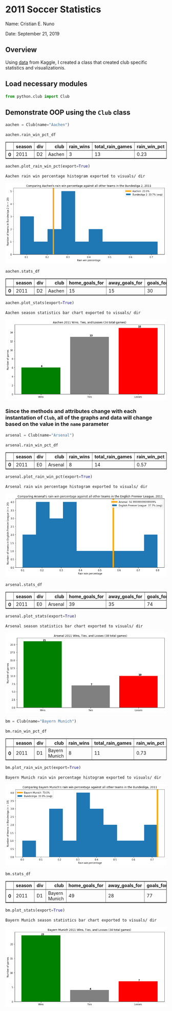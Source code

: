 
# 2011 Soccer Statistics

Name: Cristian E. Nuno

Date: September 21, 2019

## Overview

Using [data](https://www.kaggle.com/laudanum/footballdelphi) from Kaggle, I created a class that created club specific statistics and visualizationis.

## Load necessary modules


```python
from python.club import Club
```

## Demonstrate OOP using the `Club` class


```python
aachen = Club(name="Aachen")
```


```python
aachen.rain_win_pct_df
```




<div>
<style scoped>
    .dataframe tbody tr th:only-of-type {
        vertical-align: middle;
    }

    .dataframe tbody tr th {
        vertical-align: top;
    }

    .dataframe thead th {
        text-align: right;
    }
</style>
<table border="1" class="dataframe">
  <thead>
    <tr style="text-align: right;">
      <th></th>
      <th>season</th>
      <th>div</th>
      <th>club</th>
      <th>rain_wins</th>
      <th>total_rain_games</th>
      <th>rain_win_pct</th>
    </tr>
  </thead>
  <tbody>
    <tr>
      <th>0</th>
      <td>2011</td>
      <td>D2</td>
      <td>Aachen</td>
      <td>3</td>
      <td>13</td>
      <td>0.23</td>
    </tr>
  </tbody>
</table>
</div>




```python
aachen.plot_rain_win_pct(export=True)
```

    Aachen rain win percentage histogram exported to visuals/ dir



![png](2011_soccer_statistics_files/2011_soccer_statistics_6_1.png)



```python
aachen.stats_df
```




<div>
<style scoped>
    .dataframe tbody tr th:only-of-type {
        vertical-align: middle;
    }

    .dataframe tbody tr th {
        vertical-align: top;
    }

    .dataframe thead th {
        text-align: right;
    }
</style>
<table border="1" class="dataframe">
  <thead>
    <tr style="text-align: right;">
      <th></th>
      <th>season</th>
      <th>div</th>
      <th>club</th>
      <th>home_goals_for</th>
      <th>away_goals_for</th>
      <th>goals_for</th>
      <th>home_goals_against</th>
      <th>away_goals_against</th>
      <th>goals_against</th>
      <th>wins</th>
      <th>losses</th>
      <th>ties</th>
      <th>total_games</th>
    </tr>
  </thead>
  <tbody>
    <tr>
      <th>0</th>
      <td>2011</td>
      <td>D2</td>
      <td>Aachen</td>
      <td>15</td>
      <td>15</td>
      <td>30</td>
      <td>24</td>
      <td>23</td>
      <td>47</td>
      <td>6</td>
      <td>15</td>
      <td>13</td>
      <td>34</td>
    </tr>
  </tbody>
</table>
</div>




```python
aachen.plot_stats(export=True)
```

    Aachen season statistics bar chart exported to visuals/ dir



![png](2011_soccer_statistics_files/2011_soccer_statistics_8_1.png)


### Since the methods and attributes change with each instantation of `Club`, all of the graphs and data will change based on the value in the `name` parameter


```python
arsenal = Club(name="Arsenal")
```


```python
arsenal.rain_win_pct_df
```




<div>
<style scoped>
    .dataframe tbody tr th:only-of-type {
        vertical-align: middle;
    }

    .dataframe tbody tr th {
        vertical-align: top;
    }

    .dataframe thead th {
        text-align: right;
    }
</style>
<table border="1" class="dataframe">
  <thead>
    <tr style="text-align: right;">
      <th></th>
      <th>season</th>
      <th>div</th>
      <th>club</th>
      <th>rain_wins</th>
      <th>total_rain_games</th>
      <th>rain_win_pct</th>
    </tr>
  </thead>
  <tbody>
    <tr>
      <th>0</th>
      <td>2011</td>
      <td>E0</td>
      <td>Arsenal</td>
      <td>8</td>
      <td>14</td>
      <td>0.57</td>
    </tr>
  </tbody>
</table>
</div>




```python
arsenal.plot_rain_win_pct(export=True)
```

    Arsenal rain win percentage histogram exported to visuals/ dir



![png](2011_soccer_statistics_files/2011_soccer_statistics_12_1.png)



```python
arsenal.stats_df
```




<div>
<style scoped>
    .dataframe tbody tr th:only-of-type {
        vertical-align: middle;
    }

    .dataframe tbody tr th {
        vertical-align: top;
    }

    .dataframe thead th {
        text-align: right;
    }
</style>
<table border="1" class="dataframe">
  <thead>
    <tr style="text-align: right;">
      <th></th>
      <th>season</th>
      <th>div</th>
      <th>club</th>
      <th>home_goals_for</th>
      <th>away_goals_for</th>
      <th>goals_for</th>
      <th>home_goals_against</th>
      <th>away_goals_against</th>
      <th>goals_against</th>
      <th>wins</th>
      <th>losses</th>
      <th>ties</th>
      <th>total_games</th>
    </tr>
  </thead>
  <tbody>
    <tr>
      <th>0</th>
      <td>2011</td>
      <td>E0</td>
      <td>Arsenal</td>
      <td>39</td>
      <td>35</td>
      <td>74</td>
      <td>17</td>
      <td>32</td>
      <td>49</td>
      <td>21</td>
      <td>10</td>
      <td>7</td>
      <td>38</td>
    </tr>
  </tbody>
</table>
</div>




```python
arsenal.plot_stats(export=True)
```

    Arsenal season statistics bar chart exported to visuals/ dir



![png](2011_soccer_statistics_files/2011_soccer_statistics_14_1.png)



```python
bm = Club(name="Bayern Munich")
```


```python
bm.rain_win_pct_df
```




<div>
<style scoped>
    .dataframe tbody tr th:only-of-type {
        vertical-align: middle;
    }

    .dataframe tbody tr th {
        vertical-align: top;
    }

    .dataframe thead th {
        text-align: right;
    }
</style>
<table border="1" class="dataframe">
  <thead>
    <tr style="text-align: right;">
      <th></th>
      <th>season</th>
      <th>div</th>
      <th>club</th>
      <th>rain_wins</th>
      <th>total_rain_games</th>
      <th>rain_win_pct</th>
    </tr>
  </thead>
  <tbody>
    <tr>
      <th>0</th>
      <td>2011</td>
      <td>D1</td>
      <td>Bayern Munich</td>
      <td>8</td>
      <td>11</td>
      <td>0.73</td>
    </tr>
  </tbody>
</table>
</div>




```python
bm.plot_rain_win_pct(export=True)
```

    Bayern Munich rain win percentage histogram exported to visuals/ dir



![png](2011_soccer_statistics_files/2011_soccer_statistics_17_1.png)



```python
bm.stats_df
```




<div>
<style scoped>
    .dataframe tbody tr th:only-of-type {
        vertical-align: middle;
    }

    .dataframe tbody tr th {
        vertical-align: top;
    }

    .dataframe thead th {
        text-align: right;
    }
</style>
<table border="1" class="dataframe">
  <thead>
    <tr style="text-align: right;">
      <th></th>
      <th>season</th>
      <th>div</th>
      <th>club</th>
      <th>home_goals_for</th>
      <th>away_goals_for</th>
      <th>goals_for</th>
      <th>home_goals_against</th>
      <th>away_goals_against</th>
      <th>goals_against</th>
      <th>wins</th>
      <th>losses</th>
      <th>ties</th>
      <th>total_games</th>
    </tr>
  </thead>
  <tbody>
    <tr>
      <th>0</th>
      <td>2011</td>
      <td>D1</td>
      <td>Bayern Munich</td>
      <td>49</td>
      <td>28</td>
      <td>77</td>
      <td>6</td>
      <td>16</td>
      <td>22</td>
      <td>23</td>
      <td>7</td>
      <td>4</td>
      <td>34</td>
    </tr>
  </tbody>
</table>
</div>




```python
bm.plot_stats(export=True)
```

    Bayern Munich season statistics bar chart exported to visuals/ dir



![png](2011_soccer_statistics_files/2011_soccer_statistics_19_1.png)



```python

```
